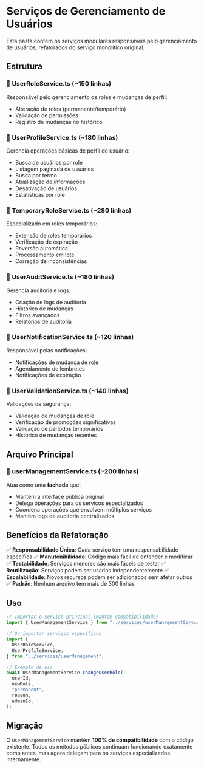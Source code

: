 # Serviços de Gerenciamento de Usuários

Esta pasta contém os serviços modulares responsáveis pelo gerenciamento de usuários, refatorados do serviço monolítico original.

## Estrutura

### 📁 UserRoleService.ts (~150 linhas)

Responsável pelo gerenciamento de roles e mudanças de perfil:

- Alteração de roles (permanente/temporário)
- Validação de permissões
- Registro de mudanças no histórico

### 📁 UserProfileService.ts (~180 linhas)

Gerencia operações básicas de perfil de usuário:

- Busca de usuários por role
- Listagem paginada de usuários
- Busca por termo
- Atualização de informações
- Desativação de usuários
- Estatísticas por role

### 📁 TemporaryRoleService.ts (~280 linhas)

Especializado em roles temporários:

- Extensão de roles temporários
- Verificação de expiração
- Reversão automática
- Processamento em lote
- Correção de inconsistências

### 📁 UserAuditService.ts (~180 linhas)

Gerencia auditoria e logs:

- Criação de logs de auditoria
- Histórico de mudanças
- Filtros avançados
- Relatórios de auditoria

### 📁 UserNotificationService.ts (~120 linhas)

Responsável pelas notificações:

- Notificações de mudança de role
- Agendamento de lembretes
- Notificações de expiração

### 📁 UserValidationService.ts (~140 linhas)

Validações de segurança:

- Validação de mudanças de role
- Verificação de promoções significativas
- Validação de períodos temporários
- Histórico de mudanças recentes

## Arquivo Principal

### 📁 userManagementService.ts (~200 linhas)

Atua como uma **fachada** que:

- Mantém a interface pública original
- Delega operações para os serviços especializados
- Coordena operações que envolvem múltiplos serviços
- Mantém logs de auditoria centralizados

## Benefícios da Refatoração

✅ **Responsabilidade Única**: Cada serviço tem uma responsabilidade específica
✅ **Manutenibilidade**: Código mais fácil de entender e modificar
✅ **Testabilidade**: Serviços menores são mais fáceis de testar
✅ **Reutilização**: Serviços podem ser usados independentemente
✅ **Escalabilidade**: Novos recursos podem ser adicionados sem afetar outros
✅ **Padrão**: Nenhum arquivo tem mais de 300 linhas

## Uso

```typescript
// Importar o serviço principal (mantém compatibilidade)
import { UserManagementService } from "../services/userManagementService";

// Ou importar serviços específicos
import {
  UserRoleService,
  UserProfileService,
} from "../services/userManagement";

// Exemplo de uso
await UserManagementService.changeUserRole(
  userId,
  newRole,
  "permanent",
  reason,
  adminId,
);
```

## Migração

O `UserManagementService` mantém **100% de compatibilidade** com o código existente. Todos os métodos públicos continuam funcionando exatamente como antes, mas agora delegam para os serviços especializados internamente.
